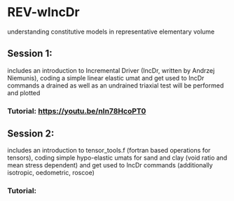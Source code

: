 # REV-wIncDr
understanding constitutive models in representative elementary volume 

## Session 1: 
includes an introduction to Incremental Driver (IncDr, written by Andrzej Niemunis), 
           coding a simple linear elastic umat and get used to IncDr commands
           a drained as well as an undrained triaxial test will be performed and plotted

### Tutorial: https://youtu.be/nIn78HcoPT0

## Session 2: 
includes an introduction to tensor_tools.f (fortran based operations for tensors), 
           coding simple hypo-elastic umats for sand and clay (void ratio and mean stress dependent)
           and get used to IncDr commands (additionally isotropic, oedometric, roscoe)

### Tutorial: 
